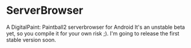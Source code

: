 # ServerBrowser
A DigitalPaint: Paintball2 serverbrowser for Android
It's an unstable beta yet, so you compile it for your own risk ;).
I'm going to release the first stable version soon.

